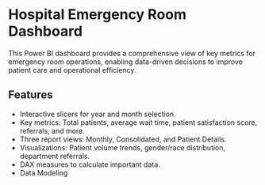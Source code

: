 # Hospital Emergency Room Dashboard

This Power BI dashboard provides a comprehensive view of key metrics for emergency room operations, enabling data-driven decisions to improve patient care and operational efficiency.

## Features

* Interactive slicers for year and month selection.
* Key metrics: Total patients, average wait time, patient satisfaction score, referrals, and more.
* Three report views: Monthly, Consolidated, and Patient Details.
* Visualizations: Patient volume trends, gender/race distribution, department referrals.
* DAX measures to calculate important data.
* Data Modeling

